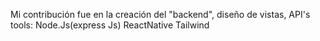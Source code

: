 
Mi contribución fue en la creación del "backend", diseño de vistas, API's
tools:
Node.Js(express Js)
ReactNative
Tailwind

